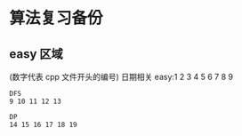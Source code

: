 # 算法复习备份

## easy 区域

(数字代表 cpp 文件开头的编号)
日期相关
easy:1 2 3 4 5 6 7 8 9

    DFS
    9 10 11 12 13

    DP
    14 15 16 17 18 19
